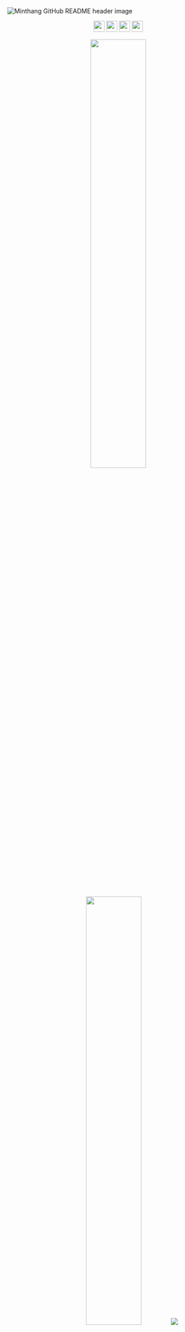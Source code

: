 <img src="https://res.cloudinary.com/dxhzgd9ms/image/upload/v1716544431/My_Profile-png_vhrdmb.png" alt="Minthang GitHub README header image">
<p align="center">
  <a href="https://www.minthang.com"><img src="https://www.minthang.com/minthangl.png" height=25></a> 
  <a href="https://www.linkedin.com/in/minthang-ml-5848801a7"><img src="https://img.shields.io/badge/linkedin-%230077B5.svg?&style=for-the-badge&logo=linkedin&logoColor=white" height=25></a> 
  <a href="https://minthangml.medium.com"><img src="https://img.shields.io/badge/medium-%2312100E.svg?&style=for-the-badge&logo=medium&logoColor=white" height=25></a>
  <a href="https://dev.to/minthang">
  <img src="https://img.shields.io/badge/DEV.TO-%230A0A0A.svg?&style=for-the-badge&logo=dev-dot-to&logoColor=white" height=25></a></p>


<p align="center">
  <img height="50%" width="auto" src ="https://github-readme-stats.vercel.app/api?username=MinthangML&show_icons=true&count_private=true&theme=darcula&hide_border=true&hide=issues,contribs&bg_color=00000000">
  <img height="50%" width="auto" src ="https://github-readme-stats.vercel.app/api/top-langs/?username=MinthangML&layout=compact&hide_border=true&theme=darcula&bg_color=00000000&langs_count=6&hide=jupyter%20notebook,tex,css,php&exclude_repo=Pacman-AI">
  <img src ="https://github-readme-streak-stats.herokuapp.com?user=MinthangML&theme=darcula&hide_border=true&background=FFFFFF00">
  <br>
  <br>
  <a href="https://www.buymeacoffee.com/thangpi4217" target="_blank"> <img align="center" src="https://cdn.buymeacoffee.com/buttons/v2/default-orange.png" height="50" width="210" alt="aveek.saha" /></a>
</p>


<!--<h2></h2>
-   :video_game: I am working as **Lead DevOps Engineer**
-   :monocle_face: Interested in everything **Cloud Native**
-   :seedling: Currently learning **Golang**
-   :heart: Open Source Software
-   :penguin: **Linux** ... it does infinite loops in 5 seconds..-->



<h2>Latest Blog Posts</h2>
  <ul>
    <li><a href="https://www.minthang.com/articles/react-usecontext-hook">React useContext အကြောင်း</a></li>
    <li><a href="https://www.minthang.com/articles/react-usememo">React.useMemo ကို ဘယ်အချိန်အသုံးပြုသင့်သလဲ</a></li>
    <li><a href="https://www.minthang.com/articles/usestate-useeffect">useState နှင့် useEffect ကို ဘယ်လိုသုံးရမလဲ?</a></li>
    <li><a href="https://www.minthang.com/articles/react-usestate-hook">
React ရဲ့ useState Hook အကြောင်း</a></li>
    <li><a href="https://www.minthang.com/articles/react-useref-hook">React useRef Hook အကြောင်း</a></li>
  </ul>
<p><a href="https://www.minthang.com">➡️ More blog posts</a></p>


